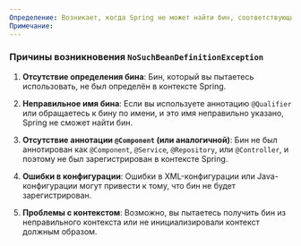 ```yaml
---
Определение: Возникает, когда Spring не может найти бин, соответствующий указанному типу или имени.
Примечание:
---
```

### Причины возникновения `NoSuchBeanDefinitionException`

1. **Отсутствие определения бина**: Бин, который вы пытаетесь использовать, не был определён в контексте Spring.
    
2. **Неправильное имя бина**: Если вы используете аннотацию `@Qualifier` или обращаетесь к бину по имени, и это имя неправильно указано, Spring не сможет найти бин.
    
3. **Отсутствие аннотации `@Component` (или аналогичной)**: Бин не был аннотирован как `@Component`, `@Service`, `@Repository`, или `@Controller`, и поэтому не был зарегистрирован в контексте Spring.
    
4. **Ошибки в конфигурации**: Ошибки в XML-конфигурации или Java-конфигурации могут привести к тому, что бин не будет зарегистрирован.
    
5. **Проблемы с контекстом**: Возможно, вы пытаетесь получить бин из неправильного контекста или не инициализировали контекст должным образом.
